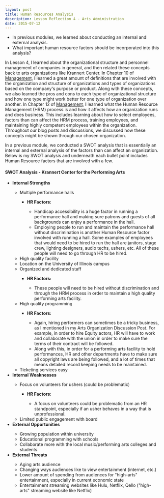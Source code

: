 ```yaml
---
layout: post
title: Human Resources Analysis
description: Lesson Reflection 4 - Arts Administration
date: 2015-07-12
---
```


* In previous modules, we learned about conducting an internal and external analysis.
* What important human resource factors should be incorporated into this analysis?

In Lesson 4, I learned about the organizational structure and personnel management of companies in general, and then related these concepts back to arts organizations like Krannert Center. In Chapter 10 of <u>Management</u>, I learned a great amount of definitions that are involved with the organization and structure of organizations and types of organizations based on the company's purpose or product. Along with these concepts, we also learned the pros and cons to each type of organizational structure and how one type might work better for one type of organization over another. In Chapter 12 of <u>Management</u>, I learned what the Human Resource Management (HRM) process is and how it affects how an organization runs and does business. This includes learning about how to select employees, factors than can affect the HRM process, training employees, and maintaining highly competent employees within the organization. Throughout our blog posts and discussions, we discussed how these concepts might be shown through our chosen organization.

In a previous module, we conducted a SWOT analysis that is essentially an internal and external analysis of the factors than can affect an organization. Below is my SWOT analysis and underneath each bullet point includes Human Resource factors that are involved with a few.

#### **SWOT Analysis - Krannert Center for the Performing Arts**

<ul>
<li><strong>Internal Strengths</strong></li>
  <ul type="circle">
    <li>Multiple performance halls</li>
          <ul type="square">
            <li><b>HR Factors:</b></li>
             <ul type="circle">
             <li>Handicap accessibility is a huge factor in running a performance hall and making sure patrons and guests of all backgrounds can enjoy a performance in the hall.</li>
             <li>Employing people to run and maintain the performance hall without discrimination is another Human Resource factor involved with running a hall. Some examples of employees that would need to be hired to run the hall are janitors, stage crew, lighting designers, audio techs, ushers, etc. All of these people will need to go through HR to be hired.</li>
              </ul>
          </ul>  
    <li>High quality facility</li>
    <li>Location on the University of Illinois campus</li>
    <li>Organized and dedicated staff</li>
          <ul type="square">
            <li><b>HR Factors:</b></li>
              <ul type="circle">
                <li>These people will need to be hired without discrimination and through the HRM process in order to maintain a high quality performing arts facility.</li>
              </ul>
          </ul> 
   <li>High quality programming</li>
          <ul type="square">
            <li><b>HR Factors:</b></li>
              <ul type="circle">
                <li>Again, hiring performers can sometimes be a tricky business, as I mentioned in my Arts Organization Discussion Post. For example, in order to hire Equity actors, HR will have to work and collaborate with the union in order to make sure the terms of their contract will be followed.</li>
                <li>Along with this, in order for a performing arts facility to hold performances, HR and other departments have to make sure all copyright laws are being followed, and a lot of times that means detailed record keeping needs to be maintained.</li>
             </ul>
          </ul>  
    <li>Ticketing services easy</li>
  </ul>  
<li><strong>Internal Weaknesses</strong></li>
 <ul type="circle">
    <li>Focus on volunteers for ushers (could be problematic)</li>
      <ul type="square">
        <li><b>HR Factors:</b></li>
          <ul type="circle">
            <li>A focus on volunteers could be problematic from an HR standpoint, especially if an usher behaves in a way that is unprofessional.</li>
          </ul>
      </ul>    
      <li>Limited public engagement with board</li>
  </ul>  
<li><strong> External Opportunities</strong></li>
  <ul type="circle">
    <li>Growing population within university</li>
    <li>Educational programming with schools</li>
    <li>Collaborate more with the local music/performing arts colleges and students</li>
  </ul>  
<li><strong>External Threats</strong></li>
  <ul type="circle">
    <li>Aging arts audience</li>
    <li>Changing ways audiences like to view entertainment (internet, etc.)</li>
    <li>Lower amount of spending from audiences for "high-arts" entertainment, especially in current economic state</li>
    <li>Entertainment streaming websites like Hulu, Netflix, Qello ("high-arts" streaming website like Netflix)</li>
  </ul>  
</ul>

